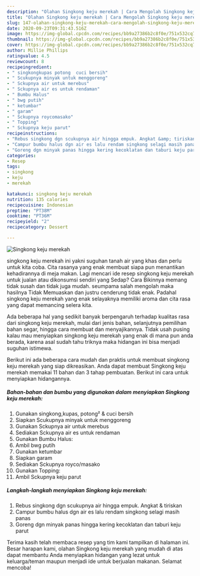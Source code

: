 ```yaml
---
description: "Olahan Singkong keju merekah | Cara Mengolah Singkong keju merekah Yang Enak dan Simpel"
title: "Olahan Singkong keju merekah | Cara Mengolah Singkong keju merekah Yang Enak dan Simpel"
slug: 147-olahan-singkong-keju-merekah-cara-mengolah-singkong-keju-merekah-yang-enak-dan-simpel
date: 2020-09-23T09:31:43.516Z
image: https://img-global.cpcdn.com/recipes/bb9a27386b2c8f0e/751x532cq70/singkong-keju-merekah-foto-resep-utama.jpg
thumbnail: https://img-global.cpcdn.com/recipes/bb9a27386b2c8f0e/751x532cq70/singkong-keju-merekah-foto-resep-utama.jpg
cover: https://img-global.cpcdn.com/recipes/bb9a27386b2c8f0e/751x532cq70/singkong-keju-merekah-foto-resep-utama.jpg
author: Millie Phillips
ratingvalue: 4.5
reviewcount: 8
recipeingredient:
- " singkongkupas potong  cuci bersih"
- " Scukupnya minyak untuk menggoreng"
- " Sckupnya air untuk merebus"
- " Sckupnya air es untuk rendaman"
- " Bumbu Halus"
- " bwg putih"
- " ketumbar"
- " garam"
- " Sckupnya roycomasako"
- " Topping"
- " Sckupnya keju parut"
recipeinstructions:
- "Rebus singkong dgn scukupnya air hingga empuk. Angkat &amp; tiriskan"
- "Campur bumbu halus dgn air es lalu rendam singkong selagi masih panas"
- "Goreng dgn minyak panas hingga kering kecoklatan dan taburi keju parut"
categories:
- Resep
tags:
- singkong
- keju
- merekah

katakunci: singkong keju merekah 
nutrition: 135 calories
recipecuisine: Indonesian
preptime: "PT38M"
cooktime: "PT36M"
recipeyield: "2"
recipecategory: Dessert

---
```



![Singkong keju merekah](https://img-global.cpcdn.com/recipes/bb9a27386b2c8f0e/751x532cq70/singkong-keju-merekah-foto-resep-utama.jpg)


singkong keju merekah ini yakni suguhan tanah air yang khas dan perlu untuk kita coba. Cita rasanya yang enak membuat siapa pun menantikan kehadirannya di meja makan.
Lagi mencari ide resep singkong keju merekah untuk jualan atau dikonsumsi sendiri yang Sedap? Cara Bikinnya memang tidak susah dan tidak juga mudah. seumpama salah mengolah maka hasilnya Tidak Memuaskan dan justru cenderung tidak enak. Padahal singkong keju merekah yang enak selayaknya memiliki aroma dan cita rasa yang dapat memancing selera kita.

Ada beberapa hal yang sedikit banyak berpengaruh terhadap kualitas rasa dari singkong keju merekah, mulai dari jenis bahan, selanjutnya pemilihan bahan segar, hingga cara membuat dan menyajikannya. Tidak usah pusing kalau mau menyiapkan singkong keju merekah yang enak di mana pun anda berada, karena asal sudah tahu triknya maka hidangan ini bisa menjadi suguhan istimewa.




Berikut ini ada beberapa cara mudah dan praktis untuk membuat singkong keju merekah yang siap dikreasikan. Anda dapat membuat Singkong keju merekah memakai 11 bahan dan 3 tahap pembuatan. Berikut ini cara untuk menyiapkan hidangannya.

<!--inarticleads1-->

##### Bahan-bahan dan bumbu yang digunakan dalam menyiapkan Singkong keju merekah:

1. Gunakan  singkong,kupas, potong² &amp; cuci bersih
1. Siapkan  Scukupnya minyak untuk menggoreng
1. Gunakan  Sckupnya air untuk merebus
1. Sediakan  Sckupnya air es untuk rendaman
1. Gunakan  Bumbu Halus:
1. Ambil  bwg putih
1. Gunakan  ketumbar
1. Siapkan  garam
1. Sediakan  Sckupnya royco/masako
1. Gunakan  Topping:
1. Ambil  Sckupnya keju parut




<!--inarticleads2-->

##### Langkah-langkah menyiapkan Singkong keju merekah:

1. Rebus singkong dgn scukupnya air hingga empuk. Angkat &amp; tiriskan
1. Campur bumbu halus dgn air es lalu rendam singkong selagi masih panas
1. Goreng dgn minyak panas hingga kering kecoklatan dan taburi keju parut




Terima kasih telah membaca resep yang tim kami tampilkan di halaman ini. Besar harapan kami, olahan Singkong keju merekah yang mudah di atas dapat membantu Anda menyiapkan hidangan yang lezat untuk keluarga/teman maupun menjadi ide untuk berjualan makanan. Selamat mencoba!
